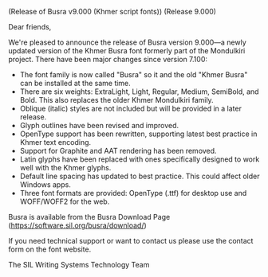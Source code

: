 (Release of Busra v9.000 (Khmer script fonts))
(Release 9.000)

Dear friends,

We're pleased to announce the release of Busra version 9.000—a newly updated version of the Khmer Busra font formerly part of the Mondulkiri project. There have been major changes since version 7.100:

- The font family is now called "Busra" so it and the old "Khmer Busra" can be installed at the same time.
- There are six weights: ExtraLight, Light, Regular, Medium, SemiBold, and Bold. This also replaces the older Khmer Mondulkiri family.
- Oblique (italic) styles are not included but will be provided in a later release.
- Glyph outlines have been revised and improved.
- OpenType support has been rewritten, supporting latest best practice in Khmer text encoding.
- Support for Graphite and AAT rendering has been removed.
- Latin glyphs have been replaced with ones specifically designed to work well with the Khmer glyphs. 
- Default line spacing has updated to best practice. This could affect older Windows apps.
- Three font formats are provided: OpenType (.ttf) for desktop use and WOFF/WOFF2 for the web.

Busra is available from the Busra Download Page  (https://software.sil.org/busra/download/)

If you need technical support or want to contact us please use the contact form on the font website.

The SIL Writing Systems Technology Team
